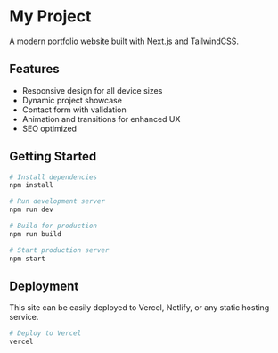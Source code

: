 # My Project

A modern portfolio website built with Next.js and TailwindCSS.

## Features

- Responsive design for all device sizes
- Dynamic project showcase
- Contact form with validation
- Animation and transitions for enhanced UX
- SEO optimized

## Getting Started

```bash
# Install dependencies
npm install

# Run development server
npm run dev

# Build for production
npm run build

# Start production server
npm start
```

## Deployment

This site can be easily deployed to Vercel, Netlify, or any static hosting service.

```bash
# Deploy to Vercel
vercel
```
